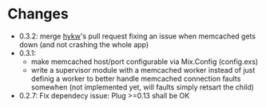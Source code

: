 # Changes

- 0.3.2: merge [hykw](https://github.com/hykw)'s pull request fixing an issue when memcached gets down (and not crashing the whole app)
- 0.3.1: 
    - make memcached host/port configurable via Mix.Config (config.exs)
    - write a supervisor module with a memcached worker instead of just definig a worker to better handle memcached connection faults somewhen (not implemented yet, will faults simply  retsart the child)
- 0.2.7: Fix dependecy issue: Plug >=0.13 shall be OK
